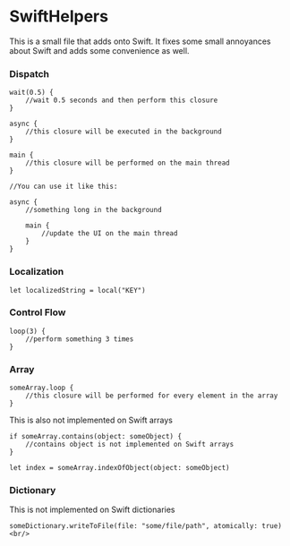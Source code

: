 SwiftHelpers
============

This is a small file that adds onto Swift. It fixes some small annoyances about Swift and adds some convenience as well. 


### Dispatch ###
```
wait(0.5) {
    //wait 0.5 seconds and then perform this closure
}
```

```
async {
    //this closure will be executed in the background
}
```

```
main {
    //this closure will be performed on the main thread
}

//You can use it like this:

async {
    //something long in the background 

    main {
        //update the UI on the main thread
    }
}
```

### Localization ###

```
let localizedString = local("KEY")
```

### Control Flow ###

```
loop(3) {
    //perform something 3 times
}
```

### Array ###

```
someArray.loop {
    //this closure will be performed for every element in the array
}
```

This is also not implemented on Swift arrays
```
if someArray.contains(object: someObject) {
    //contains object is not implemented on Swift arrays
}
```

```
let index = someArray.indexOfObject(object: someObject)
```

### Dictionary ###

This is not implemented on Swift dictionaries
```
someDictionary.writeToFile(file: "some/file/path", atomically: true)<br/>
```